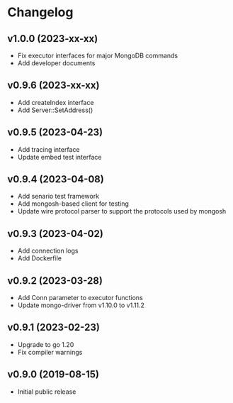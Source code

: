 # Changelog

## v1.0.0 (2023-xx-xx)
- Fix executor interfaces for major MongoDB commands
- Add developer documents

## v0.9.6 (2023-xx-xx)
- Add createIndex interface
- Add Server::SetAddress()

## v0.9.5 (2023-04-23)
- Add tracing interface
- Update embed test interface

## v0.9.4 (2023-04-08)
- Add senario test framework
- Add mongosh-based client for testing
- Update wire protocol parser to support the protocols used by mongosh

## v0.9.3 (2023-04-02)
- Add connection logs
- Add Dockerfile

## v0.9.2 (2023-03-28)
- Add Conn parameter to executor functions
- Update mongo-driver from v1.10.0 to v1.11.2

## v0.9.1 (2023-02-23)
- Upgrade to go 1.20
- Fix compiler warnings

## v0.9.0 (2019-08-15)
- Initial public release  
